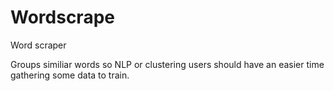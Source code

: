 # Wordscrape
Word scraper

Groups similiar words so NLP or clustering users should have an easier time gathering some data to train.
